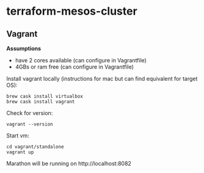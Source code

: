 # terraform-mesos-cluster

## Vagrant

**Assumptions**
- have 2 cores available (can configure in Vagrantfile)
- 4GBs or ram free (can configure in Vagrantfile)

Install vagrant locally (instructions for mac but can find equivalent for target OS):

```shell script
brew cask install virtualbox
brew cask install vagrant
```

Check for version:

```shell script
vagrant --version
```

Start vm:

```shell script
cd vagrant/standalone
vagrant up
```

Marathon will be running on http://localhost:8082
